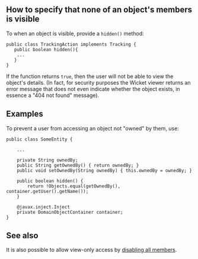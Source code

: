 How to specify that none of an object's members is visible
----------------------------------------------------------

[//]: # (content copied to _user-guide_xxx)

To when an object is visible, provide a `hidden()` method:

    public class TrackingAction implements Tracking {
       public boolean hidden(){
        ...
       }
    }

If the function returns `true`, then the user will not be able to view the
object's details.  (In fact, for security purposes the Wicket viewer returns 
an error message that does not even indicate whether the object exists, in 
essence a "404 not found" message).


## Examples

To prevent a user from accessing an object not "owned" by them, use:

    public class SomeEntity {
    
        ...
        
        private String ownedBy;
        public String getOwnedBy() { return ownedBy; }
        public void setOwnedBy(String ownedBy) { this.ownedBy = ownedBy; }
        
        public boolean hidden() {
            return !Objects.equal(getOwnedBy(), container.getUser().getName());
        }
        
        @javax.inject.Inject
        private DomainObjectContainer container;
    }

    
## See also

It is also possible to allow view-only access by [disabling all members](how-to-02-080-How-to-specify-that-none-of-an-object's-members-can-be-modified-or-invoked.html).
